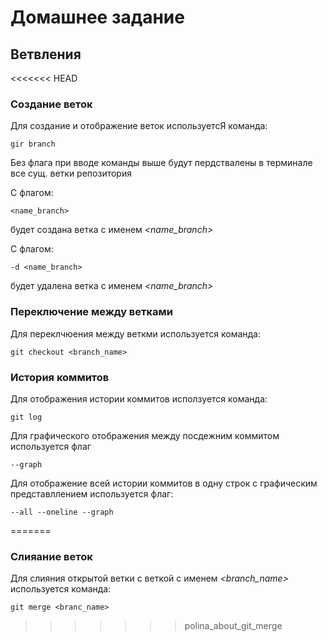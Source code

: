 # **Домашнее задание**
## Ветвления

<<<<<<< HEAD
### Создание веток

Для создание и отображение веток используетсЯ команда:

    gir branch

Без флага при вводе команды выше будут пердствалены в терминале все сущ. ветки репозитория

С флагом:

    <name_branch>

будет создана ветка с именем *<name_branch>*

С флагом:

    -d <name_branch>

будет удалена ветка с именем *<name_branch>*
### Переключение между ветками

Для переклчюения между веткми используется команда:

    git checkout <branch_name>
### История коммитов

Для отображения истории коммитов исползуется команда:

    git log

Для графического отображения между посдежним коммитом используется флаг

    --graph

Для отображение всей истории коммитов в одну строк с графическим представллением используется флаг:

    --all --oneline --graph
=======
### Слияание веток

Для слияния открытой ветки c веткой с именем *<branch_name>* используется команда:

    git merge <branc_name>
>>>>>>> polina_about_git_merge
